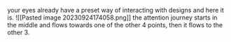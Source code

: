 your eyes already have a preset way of interacting with designs and here it is.
![[Pasted image 20230924174058.png]]
the attention journey starts in the middle and flows towards one of the other 4 points, then it flows to the other 3.